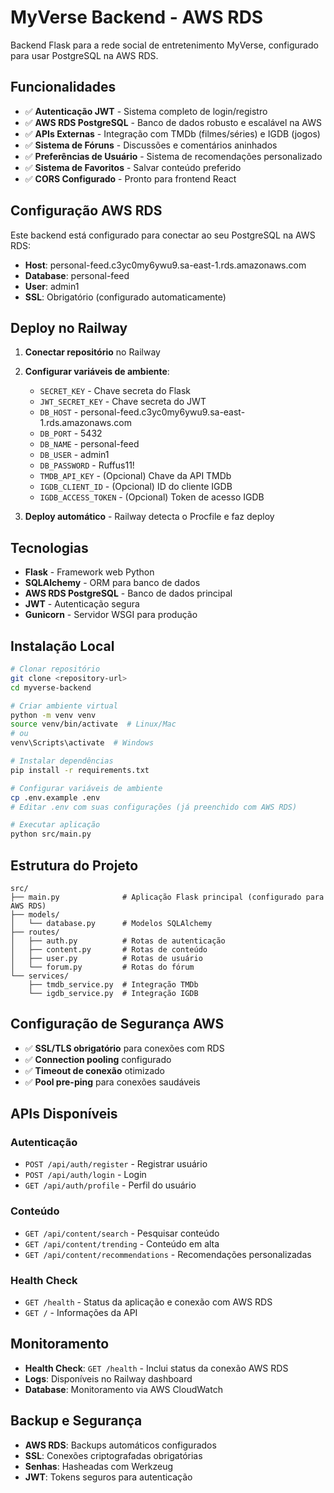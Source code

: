 # MyVerse Backend - AWS RDS

Backend Flask para a rede social de entretenimento MyVerse, configurado para usar PostgreSQL na AWS RDS.

## Funcionalidades

- ✅ **Autenticação JWT** - Sistema completo de login/registro
- ✅ **AWS RDS PostgreSQL** - Banco de dados robusto e escalável na AWS
- ✅ **APIs Externas** - Integração com TMDb (filmes/séries) e IGDB (jogos)
- ✅ **Sistema de Fóruns** - Discussões e comentários aninhados
- ✅ **Preferências de Usuário** - Sistema de recomendações personalizado
- ✅ **Sistema de Favoritos** - Salvar conteúdo preferido
- ✅ **CORS Configurado** - Pronto para frontend React

## Configuração AWS RDS

Este backend está configurado para conectar ao seu PostgreSQL na AWS RDS:
- **Host**: personal-feed.c3yc0my6ywu9.sa-east-1.rds.amazonaws.com
- **Database**: personal-feed
- **User**: admin1
- **SSL**: Obrigatório (configurado automaticamente)

## Deploy no Railway

1. **Conectar repositório** no Railway
2. **Configurar variáveis de ambiente**:
   - `SECRET_KEY` - Chave secreta do Flask
   - `JWT_SECRET_KEY` - Chave secreta do JWT
   - `DB_HOST` - personal-feed.c3yc0my6ywu9.sa-east-1.rds.amazonaws.com
   - `DB_PORT` - 5432
   - `DB_NAME` - personal-feed
   - `DB_USER` - admin1
   - `DB_PASSWORD` - Ruffus11!
   - `TMDB_API_KEY` - (Opcional) Chave da API TMDb
   - `IGDB_CLIENT_ID` - (Opcional) ID do cliente IGDB
   - `IGDB_ACCESS_TOKEN` - (Opcional) Token de acesso IGDB

3. **Deploy automático** - Railway detecta o Procfile e faz deploy

## Tecnologias

- **Flask** - Framework web Python
- **SQLAlchemy** - ORM para banco de dados
- **AWS RDS PostgreSQL** - Banco de dados principal
- **JWT** - Autenticação segura
- **Gunicorn** - Servidor WSGI para produção

## Instalação Local

```bash
# Clonar repositório
git clone <repository-url>
cd myverse-backend

# Criar ambiente virtual
python -m venv venv
source venv/bin/activate  # Linux/Mac
# ou
venv\Scripts\activate  # Windows

# Instalar dependências
pip install -r requirements.txt

# Configurar variáveis de ambiente
cp .env.example .env
# Editar .env com suas configurações (já preenchido com AWS RDS)

# Executar aplicação
python src/main.py
```

## Estrutura do Projeto

```
src/
├── main.py              # Aplicação Flask principal (configurado para AWS RDS)
├── models/
│   └── database.py      # Modelos SQLAlchemy
├── routes/
│   ├── auth.py          # Rotas de autenticação
│   ├── content.py       # Rotas de conteúdo
│   ├── user.py          # Rotas de usuário
│   └── forum.py         # Rotas do fórum
└── services/
    ├── tmdb_service.py  # Integração TMDb
    └── igdb_service.py  # Integração IGDB
```

## Configuração de Segurança AWS

- ✅ **SSL/TLS obrigatório** para conexões com RDS
- ✅ **Connection pooling** configurado
- ✅ **Timeout de conexão** otimizado
- ✅ **Pool pre-ping** para conexões saudáveis

## APIs Disponíveis

### Autenticação
- `POST /api/auth/register` - Registrar usuário
- `POST /api/auth/login` - Login
- `GET /api/auth/profile` - Perfil do usuário

### Conteúdo
- `GET /api/content/search` - Pesquisar conteúdo
- `GET /api/content/trending` - Conteúdo em alta
- `GET /api/content/recommendations` - Recomendações personalizadas

### Health Check
- `GET /health` - Status da aplicação e conexão com AWS RDS
- `GET /` - Informações da API

## Monitoramento

- **Health Check**: `GET /health` - Inclui status da conexão AWS RDS
- **Logs**: Disponíveis no Railway dashboard
- **Database**: Monitoramento via AWS CloudWatch

## Backup e Segurança

- **AWS RDS**: Backups automáticos configurados
- **SSL**: Conexões criptografadas obrigatórias
- **Senhas**: Hasheadas com Werkzeug
- **JWT**: Tokens seguros para autenticação

